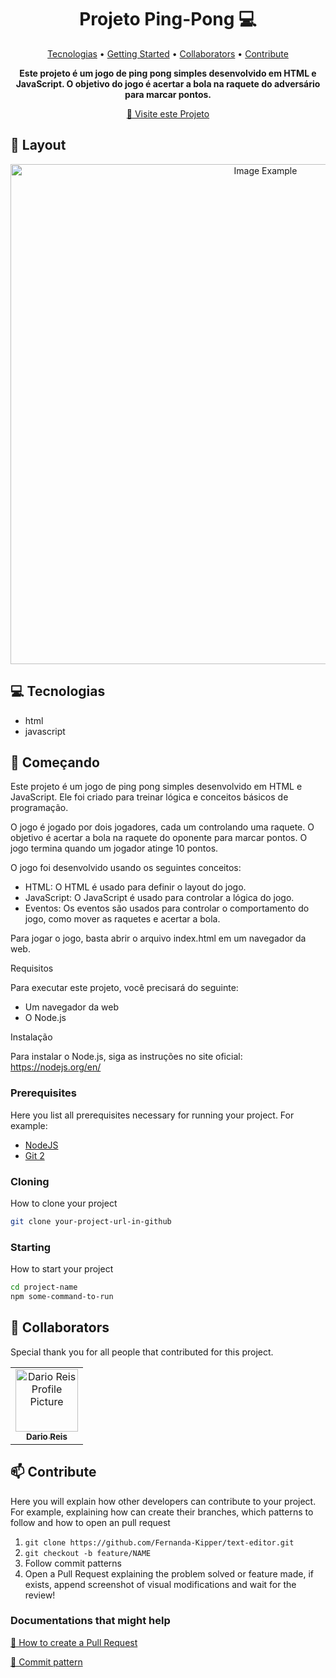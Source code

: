 <h1 align="center" style="font-weight: bold;">Projeto Ping-Pong 💻</h1>

<p align="center">
 <a href="#tech">Tecnologias</a> • 
 <a href="#started">Getting Started</a> • 
  <a href="#colab">Collaborators</a> •
 <a href="#contribute">Contribute</a>
</p>

<p align="center">
    <b>Este projeto é um jogo de ping pong simples desenvolvido em HTML e JavaScript. O objetivo do jogo é acertar a bola na raquete do adversário para marcar pontos.</b>
</p>

<p align="center">
     <a href="https://darioreisjr.github.io/project-ping-pong/">📱 Visite este Projeto</a>
</p>

<h2 id="layout">🎨 Layout</h2>

<p align="center">
   <img src="https://github.com/darioreisjr/project-ping-pong/assets/85812823/706d5f4d-a849-4f89-a1fa-6ed837b26904" alt="Image Example" width="800px">


</p>

<h2 id="tech">💻 Tecnologias</h2>

- html
- javascript

<h2 id="started">🚀 Começando</h2>

Este projeto é um jogo de ping pong simples desenvolvido em HTML e JavaScript. Ele foi criado para treinar lógica e conceitos básicos de programação.

O jogo é jogado por dois jogadores, cada um controlando uma raquete. O objetivo é acertar a bola na raquete do oponente para marcar pontos. O jogo termina quando um jogador atinge 10 pontos.

O jogo foi desenvolvido usando os seguintes conceitos:

- HTML: O HTML é usado para definir o layout do jogo.
- JavaScript: O JavaScript é usado para controlar a lógica do jogo.
- Eventos: Os eventos são usados para controlar o comportamento do jogo, como mover as raquetes e acertar a bola.
  
Para jogar o jogo, basta abrir o arquivo index.html em um navegador da web.

Requisitos

Para executar este projeto, você precisará do seguinte:

- Um navegador da web
- O Node.js
  
Instalação

Para instalar o Node.js, siga as instruções no site oficial: https://nodejs.org/en/

<h3>Prerequisites</h3>

Here you list all prerequisites necessary for running your project. For example:

- [NodeJS](https://github.com/)
- [Git 2](https://github.com)

<h3>Cloning</h3>

How to clone your project

```bash
git clone your-project-url-in-github
```

<h3>Starting</h3>

How to start your project

```bash
cd project-name
npm some-command-to-run
```

<h2 id="colab">🤝 Collaborators</h2>

Special thank you for all people that contributed for this project.

<table>
  <tr>
    <td align="center">
      <a href="#">
        <img src="https://avatars.githubusercontent.com/u/85812823?v=4" width="100px;" alt="Dario Reis Profile Picture"/><br>
        <sub>
          <b>Dario Reis</b>
        </sub>
      </a>
    </td>
  </tr>
</table>

<h2 id="contribute">📫 Contribute</h2>

Here you will explain how other developers can contribute to your project. For example, explaining how can create their branches, which patterns to follow and how to open an pull request

1. `git clone https://github.com/Fernanda-Kipper/text-editor.git`
2. `git checkout -b feature/NAME`
3. Follow commit patterns
4. Open a Pull Request explaining the problem solved or feature made, if exists, append screenshot of visual modifications and wait for the review!

<h3>Documentations that might help</h3>

[📝 How to create a Pull Request](https://www.atlassian.com/br/git/tutorials/making-a-pull-request)

[💾 Commit pattern](https://gist.github.com/joshbuchea/6f47e86d2510bce28f8e7f42ae84c716)
